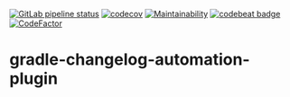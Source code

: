 [![GitLab pipeline status](https://gitlab.com/zkovari/gradle-changelog-automation-plugin/badges/master/pipeline.svg)](https://gitlab.com/zkovari/gradle-changelog-automation-plugin/commits/master)
[![codecov](https://codecov.io/gl/zkovari/gradle-changelog-automation-plugin/branch/master/graph/badge.svg)](https://codecov.io/gl/zkovari/gradle-changelog-automation-plugin)
[![Maintainability](https://api.codeclimate.com/v1/badges/4560682da831d5bdeb6f/maintainability)](https://codeclimate.com/github/zkovari/gradle-changelog-automation-plugin/maintainability)
[![codebeat badge](https://codebeat.co/badges/08956f49-3cba-47f6-9497-02420d7a733a)](https://codebeat.co/projects/github-com-zkovari-gradle-changelog-automation-plugin-master)
[![CodeFactor](https://www.codefactor.io/repository/github/zkovari/gradle-changelog-automation-plugin/badge)](https://www.codefactor.io/repository/github/zkovari/gradle-changelog-automation-plugin)
# gradle-changelog-automation-plugin
